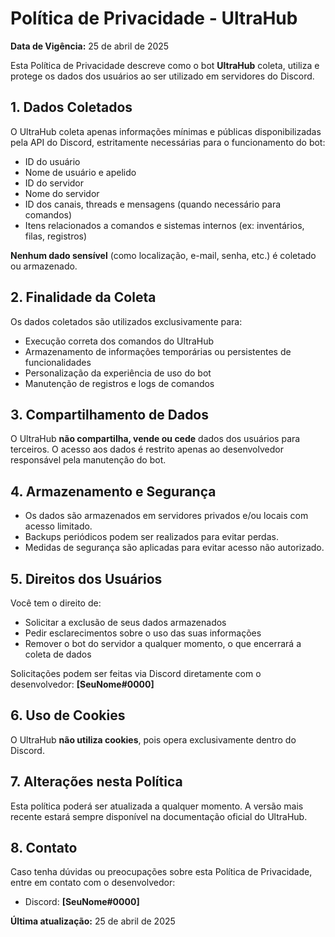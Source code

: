 # Política de Privacidade - UltraHub

**Data de Vigência:** 25 de abril de 2025

Esta Política de Privacidade descreve como o bot **UltraHub** coleta, utiliza e protege os dados dos usuários ao ser utilizado em servidores do Discord.

## 1. Dados Coletados

O UltraHub coleta apenas informações mínimas e públicas disponibilizadas pela API do Discord, estritamente necessárias para o funcionamento do bot:

- ID do usuário
- Nome de usuário e apelido
- ID do servidor
- Nome do servidor
- ID dos canais, threads e mensagens (quando necessário para comandos)
- Itens relacionados a comandos e sistemas internos (ex: inventários, filas, registros)

**Nenhum dado sensível** (como localização, e-mail, senha, etc.) é coletado ou armazenado.

## 2. Finalidade da Coleta

Os dados coletados são utilizados exclusivamente para:

- Execução correta dos comandos do UltraHub
- Armazenamento de informações temporárias ou persistentes de funcionalidades
- Personalização da experiência de uso do bot
- Manutenção de registros e logs de comandos

## 3. Compartilhamento de Dados

O UltraHub **não compartilha, vende ou cede** dados dos usuários para terceiros. O acesso aos dados é restrito apenas ao desenvolvedor responsável pela manutenção do bot.

## 4. Armazenamento e Segurança

- Os dados são armazenados em servidores privados e/ou locais com acesso limitado.
- Backups periódicos podem ser realizados para evitar perdas.
- Medidas de segurança são aplicadas para evitar acesso não autorizado.

## 5. Direitos dos Usuários

Você tem o direito de:

- Solicitar a exclusão de seus dados armazenados
- Pedir esclarecimentos sobre o uso das suas informações
- Remover o bot do servidor a qualquer momento, o que encerrará a coleta de dados

Solicitações podem ser feitas via Discord diretamente com o desenvolvedor: **[SeuNome#0000]**

## 6. Uso de Cookies

O UltraHub **não utiliza cookies**, pois opera exclusivamente dentro do Discord.

## 7. Alterações nesta Política

Esta política poderá ser atualizada a qualquer momento. A versão mais recente estará sempre disponível na documentação oficial do UltraHub.

## 8. Contato

Caso tenha dúvidas ou preocupações sobre esta Política de Privacidade, entre em contato com o desenvolvedor:

- Discord: **[SeuNome#0000]**

**Última atualização:** 25 de abril de 2025
